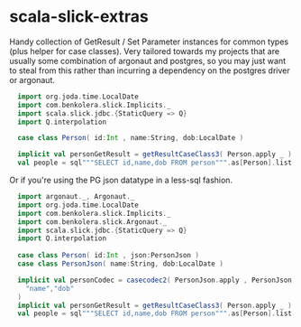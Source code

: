 scala-slick-extras
============

Handy collection of GetResult / Set Parameter instances for common types (plus helper for case classes). Very tailored towards my projects that are usually some combination of argonaut and postgres, so you may just want to steal from this rather than incurring a dependency on the postgres driver or argonaut. 

```scala
  import org.joda.time.LocalDate
  import com.benkolera.slick.Implicits._
  import scala.slick.jdbc.{StaticQuery => Q}
  import Q.interpolation

  case class Person( id:Int , name:String, dob:LocalDate )

  implicit val personGetResult = getResultCaseClass3( Person.apply _ )
  val people = sql"""SELECT id,name,dob FROM person""".as[Person].list
```

Or if you're using the PG json datatype in a less-sql fashion.

```scala
  import argonaut._, Argonaut._
  import org.joda.time.LocalDate
  import com.benkolera.slick.Implicits._
  import com.benkolera.slick.Argonaut._
  import scala.slick.jdbc.{StaticQuery => Q}
  import Q.interpolation
  
  case class Person( id:Int , json:PersonJson )
  case class PersonJson( name:String, dob:LocalDate )

  implicit val personCodec = casecodec2( PersonJson.apply , PersonJson.unapply )(
    "name","dob"
  )
  implicit val personGetResult = getResultCaseClass3( Person.apply _ )
  val people = sql"""SELECT id,name,dob FROM person""".as[Person].list  
```
